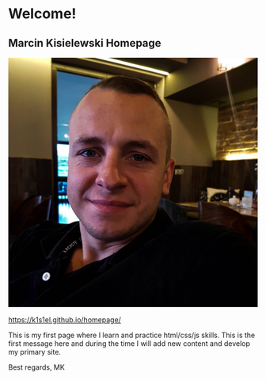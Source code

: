 # Welcome!

## Marcin Kisielewski Homepage

![Marcin](images/marcin_kisielewski1.jpg)

https://k1s1el.github.io/homepage/

This is my first page where I learn and practice html/css/js skills.
This is the first message here and during the time I will add new content and develop my primary site.

Best regards, MK
